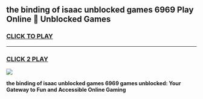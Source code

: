 
## the binding of isaac unblocked games 6969 Play Online 👋 Unblocked Games
<h3>
<a href="https://premium.freeplayer.one?title=the_binding_of_isaac_unblocked_games_6969&ref=19F">CLICK TO PLAY</a></h3>
<hr>

<h3>
<a href="https://premium.freeplayer.one?title=the_binding_of_isaac_unblocked_games_6969&ref=19F">CLICK 2 PLAY</a>
  
</h3>

<a href="https://premium.freeplayer.one?title=the_binding_of_isaac_unblocked_games_6969&ref=19F"><img src="https://clearcache.store/games.png"></a>


**the binding of isaac unblocked games 6969 games unblocked: Your Gateway to Fun and Accessible Online Gaming**
